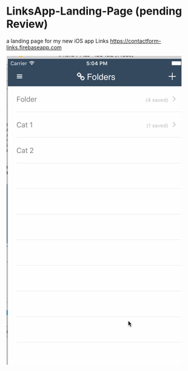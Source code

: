 # LinksApp-Landing-Page (pending Review)
a landing page for my new iOS app Links
 https://contactform-links.firebaseapp.com

<img src='public/img/demo/demoApp.gif' title='Video Walkthrough' width='' alt='Video Walkthrough' />
